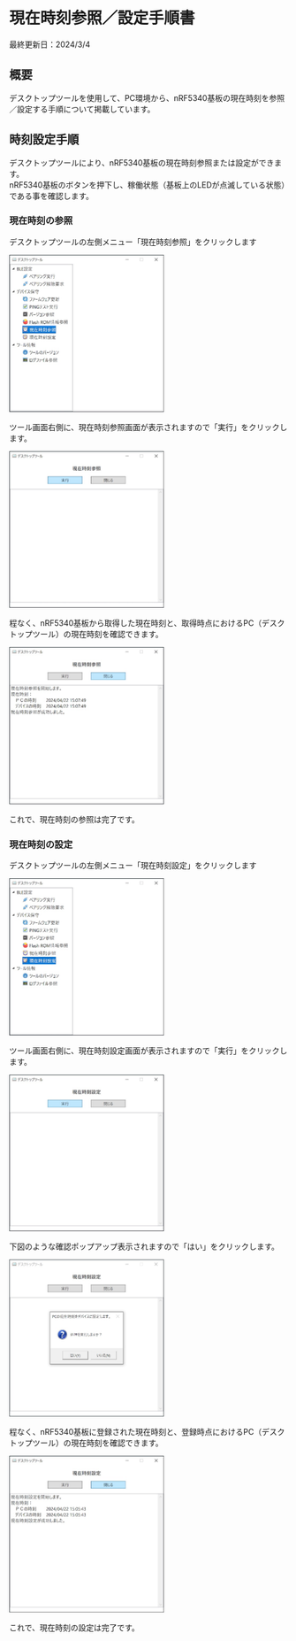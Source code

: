# 現在時刻参照／設定手順書

最終更新日：2024/3/4

## 概要

デスクトップツールを使用して、PC環境から、nRF5340基板の現在時刻を参照／設定する手順について掲載しています。

## 時刻設定手順

デスクトップツールにより、nRF5340基板の現在時刻参照または設定ができます。<br>
nRF5340基板のボタンを押下し、稼働状態（基板上のLEDが点滅している状態）である事を確認します。

### 現在時刻の参照

デスクトップツールの左側メニュー「現在時刻参照」をクリックします

<img src="images/TIMESET_01.jpg" width="280">

ツール画面右側に、現在時刻参照画面が表示されますので「実行」をクリックします。

<img src="images/TIMESET_02.jpg" width="280">

程なく、nRF5340基板から取得した現在時刻と、取得時点におけるPC（デスクトップツール）の現在時刻を確認できます。

<img src="images/TIMESET_03.jpg" width="280">

これで、現在時刻の参照は完了です。

### 現在時刻の設定

デスクトップツールの左側メニュー「現在時刻設定」をクリックします

<img src="images/TIMESET_04.jpg" width="280">

ツール画面右側に、現在時刻設定画面が表示されますので「実行」をクリックします。

<img src="images/TIMESET_05.jpg" width="280">

下図のような確認ポップアップ表示されますので「はい」をクリックします。

<img src="images/TIMESET_06.jpg" width="280">

程なく、nRF5340基板に登録された現在時刻と、登録時点におけるPC（デスクトップツール）の現在時刻を確認できます。

<img src="images/TIMESET_07.jpg" width="280">

これで、現在時刻の設定は完了です。
